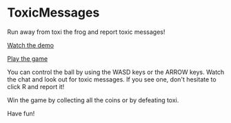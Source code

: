 # ToxicMessages
Run away from toxi the frog and report toxic messages!


[Watch the demo](https://cloud.tugraz.at/index.php/s/n8qCJHqigZADYzg)

[Play the game](https://gamelabgraztrainee.github.io/ToxicMessages/)

You can control the ball by using the WASD keys or the ARROW keys. Watch the chat and look out for toxic messages. If you see one, don't hesitate to click R and report it! 

Win the game by collecting all the coins or by defeating toxi.

Have fun!
